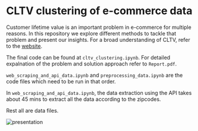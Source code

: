 # CLTV clustering of e-commerce data

Customer lifetime value is an important problem in e-commerce for multiple reasons. In this repository we explore different methods to tackle that problem and present our insights. For a broad understanding of CLTV, refer to the [website](https://sites.google.com/colorado.edu/cltv/introduction).

The final code can be found at ```cltv_clustering.ipynb```. For detailed expalnation of the problem and solution approach refer to ```Report.pdf```. 

```web_scraping_and_api_data.ipynb``` and ```preprocessing_data.ipynb``` are the code files which need to be run in that order. 

In ```web_scraping_and_api_data.ipynb```, the data extraction using the API takes about 45 mins to extract all the data according to the zipcodes.  

Rest all are data files. 

![presentation](presentation.png)


